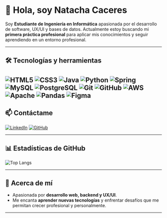 # 👋 Hola, soy Natacha Caceres

Soy **Estudiante de Ingeniería en Informática** apasionada por el desarrollo de software, UX/UI y bases de datos. Actualmente estoy buscando mi **primera práctica profesional** para aplicar mis conocimientos y seguir aprendiendo en un entorno profesional.

---

## 🛠️ Tecnologías y herramientas

![HTML5](https://img.shields.io/badge/HTML5-E34F26?style=for-the-badge&logo=html5&logoColor=white)
![CSS3](https://img.shields.io/badge/CSS3-1572B6?style=for-the-badge&logo=css3&logoColor=white)
![Java](https://img.shields.io/badge/Java-ED8B00?style=for-the-badge&logo=java&logoColor=white)
![Python](https://img.shields.io/badge/Python-3776AB?style=for-the-badge&logo=python&logoColor=white)
![Spring](https://img.shields.io/badge/Spring-6DB33F?style=for-the-badge&logo=spring&logoColor=white)
![MySQL](https://img.shields.io/badge/MySQL-4479A1?style=for-the-badge&logo=mysql&logoColor=white)
![PostgreSQL](https://img.shields.io/badge/PostgreSQL-336791?style=for-the-badge&logo=postgresql&logoColor=white)
![Git](https://img.shields.io/badge/Git-F05032?style=for-the-badge&logo=git&logoColor=white)
![GitHub](https://img.shields.io/badge/GitHub-181717?style=for-the-badge&logo=github&logoColor=white)
![AWS](https://img.shields.io/badge/AWS-232F3E?style=for-the-badge&logo=amazon-aws&logoColor=white)
![Apache](https://img.shields.io/badge/Apache-FCC624?style=for-the-badge&logo=apache&logoColor=white)
![Pandas](https://img.shields.io/badge/Pandas-150458?style=for-the-badge&logo=pandas&logoColor=white)
![Figma](https://img.shields.io/badge/Figma-F24E1E?style=for-the-badge&logo=figma&logoColor=white)
---
## 📫 Contáctame

[![LinkedIn](https://img.shields.io/badge/LinkedIn-0A66C2?style=for-the-badge&logo=linkedin&logoColor=white)](https://www.linkedin.com/in/natacha-caceres-lincopan-516b23376/)
[![GitHub](https://img.shields.io/badge/GitHub-181717?style=for-the-badge&logo=github&logoColor=white)](https://github.com/NatyCaceres)

---
## 📊 Estadísticas de GitHub

![Top Langs](https://github-readme-stats.vercel.app/api/top-langs/?username=NatyCaceres&layout=compact&theme=radical)

---
## 🎯 Acerca de mí

- Apasionada por **desarrollo web, backend y UX/UI**.  
- Me encanta **aprender nuevas tecnologías** y enfrentar desafíos que me permitan crecer profesional y personalmente.  

---
